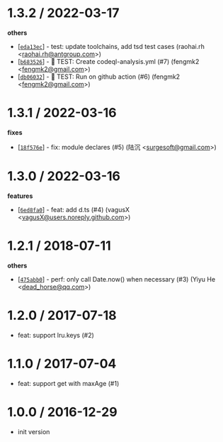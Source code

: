 
1.3.2 / 2022-03-17
==================

**others**
  * [[`eda13ec`](http://github.com/node-modules/ylru/commit/eda13ec31cb40d28cb00dea0369fc5c657aecb9c)] - test: update toolchains, add tsd test cases (raohai.rh <<raohai.rh@antgroup.com>>)
  * [[`b683526`](http://github.com/node-modules/ylru/commit/b68352659a95158a54f72f3ac502cd9881759d00)] - 🤖 TEST: Create codeql-analysis.yml (#7) (fengmk2 <<fengmk2@gmail.com>>)
  * [[`db06032`](http://github.com/node-modules/ylru/commit/db060326f526aa4aef23a77f5185e36922f4a178)] - 🤖 TEST: Run on github action (#6) (fengmk2 <<fengmk2@gmail.com>>)

1.3.1 / 2022-03-16
==================

**fixes**
  * [[`18f576e`](http://github.com/node-modules/ylru/commit/18f576eb12ce456a7af419b68bd17d74bf567de6)] - fix: module declares (#5) (陆沉 <<surgesoft@gmail.com>>)

1.3.0 / 2022-03-16
==================

**features**
  * [[`6ed8fa0`](http://github.com/node-modules/ylru/commit/6ed8fa004e1a0d634ba8d277f70933a7a8945cf2)] - feat: add d.ts (#4) (vagusX <<vagusX@users.noreply.github.com>>)

1.2.1 / 2018-07-11
==================

**others**
  * [[`475abb0`](http://github.com/node-modules/ylru/commit/475abb0e9c787fd65d7c3dd3d2d74d67560b0bec)] - perf: only call Date.now() when necessary (#3) (Yiyu He <<dead_horse@qq.com>>)

1.2.0 / 2017-07-18
==================

  * feat: support lru.keys (#2)

1.1.0 / 2017-07-04
==================

  * feat: support get with maxAge (#1)

1.0.0 / 2016-12-29
==================

 * init version

